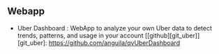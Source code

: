 ## Webapp
- Uber Dashboard : WebApp to analyze your own Uber data to detect trends, patterns, and usage in your account [[github][git_uber]]
[git_uber]: https://github.com/anguila/qvUberDashboard

